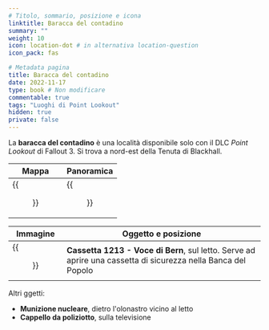 ```yaml
---
# Titolo, sommario, posizione e icona
linktitle: Baracca del contadino
summary: ""
weight: 10
icon: location-dot # in alternativa location-question
icon_pack: fas

# Metadata pagina
title: Baracca del contadino
date: 2022-11-17
type: book # Non modificare
commentable: true
tags: "Luoghi di Point Lookout"
hidden: true
private: false 
---
```


<div class="fo3">

La **baracca del contadino** è una località disponibile solo con il DLC *Point Lookout* di Fallout 3. Si trova a nord-est della Tenuta di Blackhall.

| Mappa                       | Panoramica               |
| --------------------------- | ------------------------ |
| {{<figure src="fo3/Growers_Shack_loc.webp">}}| {{<figure src="fo3/Grower's_Shack.webp">}}|

| Immagine                          | Oggetto e posizione                                                                                           |
| --------------------------------- | ------------------------------------------------------------------------------------------------------------- |
| {{<figure src="fo3/Box_1213_-_Bern's_voice.webp">}}| **Cassetta 1213 - Voce di Bern**, sul letto. Serve ad aprire una cassetta di sicurezza nella Banca del Popolo |


Altri ggetti:
- **Munizione nucleare**, dietro l'olonastro vicino al letto
- **Cappello da poliziotto**, sulla televisione

</div>
